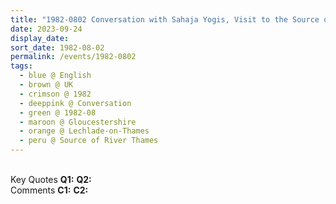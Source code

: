 ```yaml
---
title: "1982-0802 Conversation with Sahaja Yogis, Visit to the Source of River Thames, Lechlade-on-Thames, Gloucestershire, UK"
date: 2023-09-24
display_date: 
sort_date: 1982-08-02
permalink: /events/1982-0802
tags:
  - blue @ English
  - brown @ UK
  - crimson @ 1982
  - deeppink @ Conversation
  - green @ 1982-08
  - maroon @ Gloucestershire
  - orange @ Lechlade-on-Thames
  - peru @ Source of River Thames
---
```


<br>

<wave-list>
  <list-title color="DarkSeaGreen" width="55">Key Quotes</list-title>
  <list-item color="BlanchedAlmond" width="280"><b>Q1:</b> <i></i></list-item>
  <list-item color="Lavender" width="280"><b>Q2:</b> <i></i></list-item>
</wave-list>

<br>

<wave-list>
  <list-title color="DarkSeaGreen" width="55">Comments</list-title>
  <list-item color="BlanchedAlmond" width="280"><b>C1:</b> <i></i></list-item>
  <list-item color="Lavender" width="280"><b>C2:</b> <i></i></list-item>
</wave-list>